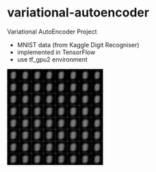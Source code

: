 # variational-autoencoder
Variational AutoEncoder Project
- MNIST data (from Kaggle Digit Recogniser)
- implemented in TensorFlow
- use tf_gpu2 environment

![Alt text](results/gen-10.jpg?raw=true "example after 10 epochs")
